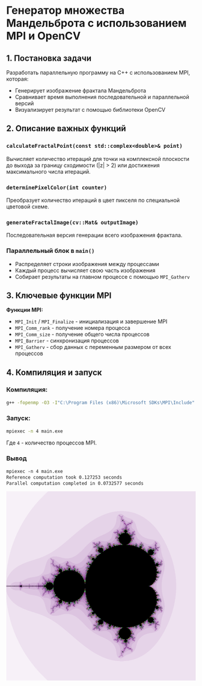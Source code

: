 # Генератор множества Мандельброта с использованием MPI и OpenCV

## 1. Постановка задачи

Разработать параллельную программу на C++ с использованием MPI, которая:
- Генерирует изображение фрактала Мандельброта
- Сравнивает время выполнения последовательной и параллельной версий
- Визуализирует результат с помощью библиотеки OpenCV

## 2. Описание важных функций

### `calculateFractalPoint(const std::complex<double>& point)`
Вычисляет количество итераций для точки на комплексной плоскости до выхода за границу сходимости (|z| > 2) или достижения максимального числа итераций.

### `determinePixelColor(int counter)`
Преобразует количество итераций в цвет пикселя по специальной цветовой схеме.

### `generateFractalImage(cv::Mat& outputImage)`
Последовательная версия генерации всего изображения фрактала.

### Параллельный блок в `main()`
- Распределяет строки изображения между процессами
- Каждый процесс вычисляет свою часть изображения
- Собирает результаты на главном процессе с помощью `MPI_Gatherv`

## 3. Ключевые функции MPI

**Функции MPI:**
- `MPI_Init` / `MPI_Finalize` - инициализация и завершение MPI
- `MPI_Comm_rank` - получение номера процесса
- `MPI_Comm_size` - получение общего числа процессов
- `MPI_Barrier` - синхронизация процессов
- `MPI_Gatherv` - сбор данных с переменным размером от всех процессов

## 4. Компиляция и запуск

### Компиляция:
```bash
g++ -fopenmp -O3 -I"C:\Program Files (x86)\Microsoft SDKs\MPI\Include" -IC:/OpenCV-MinGW-Build/include main.cpp -L"C:\Program Files (x86)\Microsoft SDKs\MPI\Lib\x64" -LC:/OpenCV-MinGW-Build/x64/mingw/lib -lmsmpi -lopencv_core452 -lopencv_highgui452 -lopencv_imgcodecs452 -lopencv_imgproc452 -o main.exe
```

### Запуск:
```bash
mpiexec -n 4 main.exe
```
Где `4` - количество процессов MPI.

### Вывод
```
mpiexec -n 4 main.exe
Reference computation took 0.127253 seconds
Parallel computation completed in 0.0732577 seconds
```

![alt text](image.png)